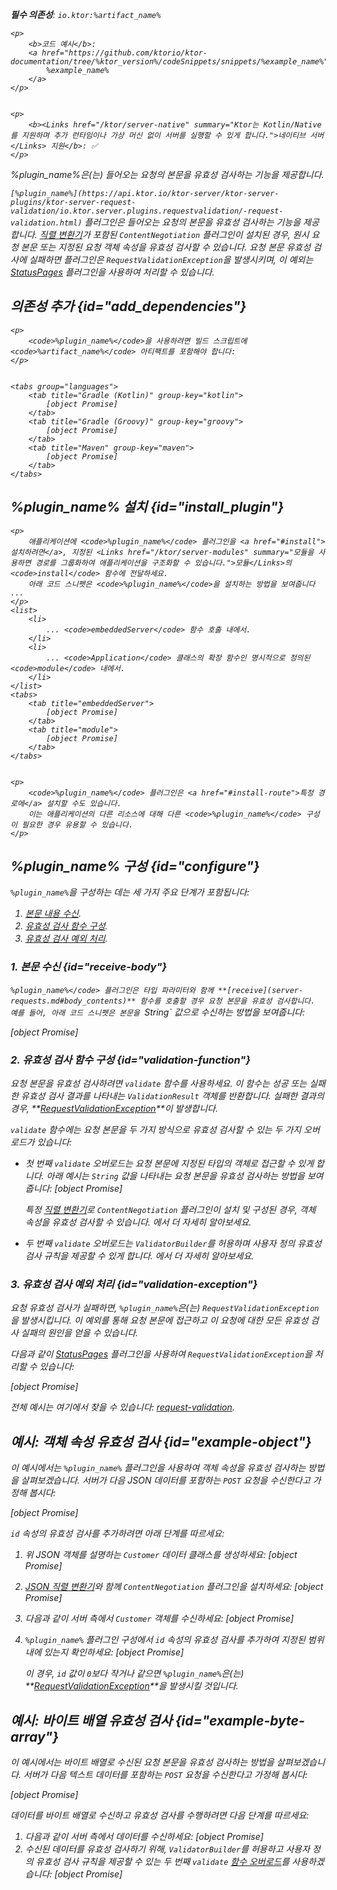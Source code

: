 [//]: # (title: 요청 유효성 검사)

<show-structure for="chapter" depth="2"/>
<primary-label ref="server-plugin"/>

<var name="plugin_name" value="RequestValidation"/>
<var name="package_name" value="io.ktor.server.plugins.requestvalidation"/>
<var name="artifact_name" value="ktor-server-request-validation"/>

<tldr>
<p>
<b>필수 의존성</b>: <code>io.ktor:%artifact_name%</code>
</p>
<var name="example_name" value="request-validation"/>

    <p>
        <b>코드 예시</b>:
        <a href="https://github.com/ktorio/ktor-documentation/tree/%ktor_version%/codeSnippets/snippets/%example_name%">
            %example_name%
        </a>
    </p>
    

    <p>
        <b><Links href="/ktor/server-native" summary="Ktor는 Kotlin/Native를 지원하며 추가 런타임이나 가상 머신 없이 서버를 실행할 수 있게 합니다.">네이티브 서버</Links> 지원</b>: ✅
    </p>
    
</tldr>

<link-summary>
%plugin_name%은(는) 들어오는 요청의 본문을 유효성 검사하는 기능을 제공합니다.
</link-summary>

`[%plugin_name%](https://api.ktor.io/ktor-server/ktor-server-plugins/ktor-server-request-validation/io.ktor.server.plugins.requestvalidation/-request-validation.html)` 플러그인은 들어오는 요청의 본문을 유효성 검사하는 기능을 제공합니다. [직렬 변환기](server-serialization.md#configure_serializer)가 포함된 `ContentNegotiation` 플러그인이 설치된 경우, 원시 요청 본문 또는 지정된 요청 객체 속성을 유효성 검사할 수 있습니다. 요청 본문 유효성 검사에 실패하면 플러그인은 `RequestValidationException`을 발생시키며, 이 예외는 [StatusPages](server-status-pages.md) 플러그인을 사용하여 처리할 수 있습니다.

## 의존성 추가 {id="add_dependencies"}

    <p>
        <code>%plugin_name%</code>을 사용하려면 빌드 스크립트에 <code>%artifact_name%</code> 아티팩트를 포함해야 합니다:
    </p>
    

    <tabs group="languages">
        <tab title="Gradle (Kotlin)" group-key="kotlin">
            [object Promise]
        </tab>
        <tab title="Gradle (Groovy)" group-key="groovy">
            [object Promise]
        </tab>
        <tab title="Maven" group-key="maven">
            [object Promise]
        </tab>
    </tabs>
    

## %plugin_name% 설치 {id="install_plugin"}

    <p>
        애플리케이션에 <code>%plugin_name%</code> 플러그인을 <a href="#install">설치하려면</a>, 지정된 <Links href="/ktor/server-modules" summary="모듈을 사용하면 경로를 그룹화하여 애플리케이션을 구조화할 수 있습니다.">모듈</Links>의 <code>install</code> 함수에 전달하세요.
        아래 코드 스니펫은 <code>%plugin_name%</code>을 설치하는 방법을 보여줍니다 ...
    </p>
    <list>
        <li>
            ... <code>embeddedServer</code> 함수 호출 내에서.
        </li>
        <li>
            ... <code>Application</code> 클래스의 확장 함수인 명시적으로 정의된 <code>module</code> 내에서.
        </li>
    </list>
    <tabs>
        <tab title="embeddedServer">
            [object Promise]
        </tab>
        <tab title="module">
            [object Promise]
        </tab>
    </tabs>
    

    <p>
        <code>%plugin_name%</code> 플러그인은 <a href="#install-route">특정 경로에</a> 설치할 수도 있습니다.
        이는 애플리케이션의 다른 리소스에 대해 다른 <code>%plugin_name%</code> 구성이 필요한 경우 유용할 수 있습니다.
    </p>
    

## %plugin_name% 구성 {id="configure"}

`%plugin_name%`을 구성하는 데는 세 가지 주요 단계가 포함됩니다:

1. [본문 내용 수신](#receive-body).
2. [유효성 검사 함수 구성](#validation-function).
3. [유효성 검사 예외 처리](#validation-exception).

### 1. 본문 수신 {id="receive-body"}

`%plugin_name%</code> 플러그인은 타입 파라미터와 함께 **[receive](server-requests.md#body_contents)** 함수를 호출할 경우 요청 본문을 유효성 검사합니다. 예를 들어, 아래 코드 스니펫은 본문을 `String` 값으로 수신하는 방법을 보여줍니다:

[object Promise]

### 2. 유효성 검사 함수 구성 {id="validation-function"}

요청 본문을 유효성 검사하려면 `validate` 함수를 사용하세요.
이 함수는 성공 또는 실패한 유효성 검사 결과를 나타내는 `ValidationResult` 객체를 반환합니다.
실패한 결과의 경우, **[RequestValidationException](#validation-exception)**이 발생합니다.

`validate` 함수에는 요청 본문을 두 가지 방식으로 유효성 검사할 수 있는 두 가지 오버로드가 있습니다:

- 첫 번째 `validate` 오버로드는 요청 본문에 지정된 타입의 객체로 접근할 수 있게 합니다.
   아래 예시는 `String` 값을 나타내는 요청 본문을 유효성 검사하는 방법을 보여줍니다:
   [object Promise]

   특정 [직렬 변환기](server-serialization.md#configure_serializer)로 `ContentNegotiation` 플러그인이 설치 및 구성된 경우, 객체 속성을 유효성 검사할 수 있습니다. [](#example-object)에서 더 자세히 알아보세요.

- 두 번째 `validate` 오버로드는 `ValidatorBuilder`를 허용하며 사용자 정의 유효성 검사 규칙을 제공할 수 있게 합니다.
   [](#example-byte-array)에서 더 자세히 알아보세요.

### 3. 유효성 검사 예외 처리 {id="validation-exception"}

요청 유효성 검사가 실패하면, `%plugin_name%`은(는) `RequestValidationException`을 발생시킵니다.
이 예외를 통해 요청 본문에 접근하고 이 요청에 대한 모든 유효성 검사 실패의 원인을 얻을 수 있습니다.

다음과 같이 [StatusPages](server-status-pages.md) 플러그인을 사용하여 `RequestValidationException`을 처리할 수 있습니다:

[object Promise]

전체 예시는 여기에서 찾을 수 있습니다: [request-validation](https://github.com/ktorio/ktor-documentation/tree/%ktor_version%/codeSnippets/snippets/request-validation).

## 예시: 객체 속성 유효성 검사 {id="example-object"}

이 예시에서는 `%plugin_name%` 플러그인을 사용하여 객체 속성을 유효성 검사하는 방법을 살펴보겠습니다.
서버가 다음 JSON 데이터를 포함하는 `POST` 요청을 수신한다고 가정해 봅시다:

[object Promise]

`id` 속성의 유효성 검사를 추가하려면 아래 단계를 따르세요:

1. 위 JSON 객체를 설명하는 `Customer` 데이터 클래스를 생성하세요:
   [object Promise]

2. [JSON 직렬 변환기](server-serialization.md#register_json)와 함께 `ContentNegotiation` 플러그인을 설치하세요:
   [object Promise]

3. 다음과 같이 서버 측에서 `Customer` 객체를 수신하세요:
   [object Promise]
4. `%plugin_name%` 플러그인 구성에서 `id` 속성의 유효성 검사를 추가하여 지정된 범위 내에 있는지 확인하세요:
   [object Promise]
   
   이 경우, `id` 값이 `0`보다 작거나 같으면 `%plugin_name%`은(는) **[RequestValidationException](#validation-exception)**을 발생시킬 것입니다.

## 예시: 바이트 배열 유효성 검사 {id="example-byte-array"}

이 예시에서는 바이트 배열로 수신된 요청 본문을 유효성 검사하는 방법을 살펴보겠습니다.
서버가 다음 텍스트 데이터를 포함하는 `POST` 요청을 수신한다고 가정해 봅시다:

[object Promise]

데이터를 바이트 배열로 수신하고 유효성 검사를 수행하려면 다음 단계를 따르세요:

1. 다음과 같이 서버 측에서 데이터를 수신하세요:
   [object Promise]
2. 수신된 데이터를 유효성 검사하기 위해, `ValidatorBuilder`를 허용하고 사용자 정의 유효성 검사 규칙을 제공할 수 있는 두 번째 `validate` [함수 오버로드](#validation-function)를 사용하겠습니다:
   [object Promise]